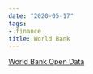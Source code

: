 ```yaml
---
date: "2020-05-17"
tags:
- finance
title: World Bank
---
```


[World Bank Open Data](https://data.worldbank.org)

